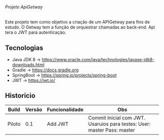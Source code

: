 ###### Projeto ApiGetway 
Este projeto tem como objetivo a criação de um APIGetway para fins de estudo. O Getway tem a função de orquestrar chamadas ao back-end.
Api tera o JWT para autenticação.


## Tecnologias

- Java JDK 8   -> https://www.oracle.com/java/technologies/javase-jdk8-downloads.html
- Gradle       -> https://docs.gradle.org
- SpringBoot   -> https://spring.io/projects/spring-boot
- JWT          -> https://jwt.io/  


## Historicio

|   Build                 |  Versão |  Funcionalidade                  |  Obs                                             |
|-----------------------------|---------|---------------------------|-----------------------------------------------------------------|
| Piloto             |  0.1   |Add JWT | Commit Inicial com JWT. Usaruios para testes: User: master Pass: master                                             |



